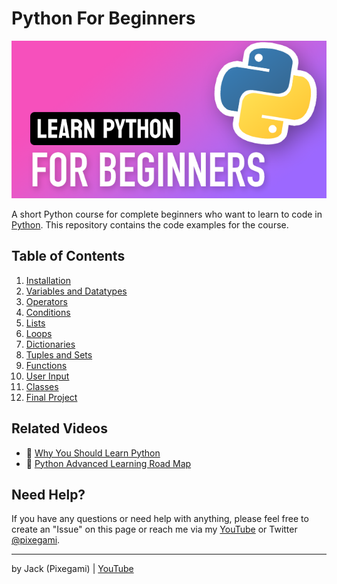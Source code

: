 # Python For Beginners

![Python For Beginners](/images/learn-python-preview.png)

A short Python course for complete beginners who want to learn to code in [Python](https://www.python.org/).
This repository contains the code examples for the course.

## Table of Contents

1. [Installation](./01%20-%20Install%20and%20Run%20Python/)
2. [Variables and Datatypes](./02%20-%20Variables%20and%20Datatypes/)
3. [Operators](./03%20-%20Operators/)
4. [Conditions](./04%20-%20Conditions/)
5. [Lists](./05%20-%20Lists/)
6. [Loops](./06%20-%20Loops/)
7. [Dictionaries](./07%20-%20Dictionaries/)
8. [Tuples and Sets](./08%20-%20Tuples%20and%20Sets/)
9. [Functions](./09%20-%20Functions/)
10. [User Input](./10%20-%20User%20Input/)
11. [Classes](./11%20-%20Classes/)
12. [Final Project](./12%20-%20Final%20Project/)

## Related Videos

- 🎯 [Why You Should Learn Python](https://youtu.be/o_GBFsquZuI)
- 🎯 [Python Advanced Learning Road Map](https://youtu.be/c1tgZX2IGqw)

## Need Help?

If you have any questions or need help with anything, please feel free to create an "Issue" on this page or reach me via my [YouTube](https://www.youtube.com/c/pixegami) or Twitter [@pixegami](https://twitter.com/pixegami).

---

by Jack (Pixegami) | [YouTube](https://www.youtube.com/c/pixegami)
